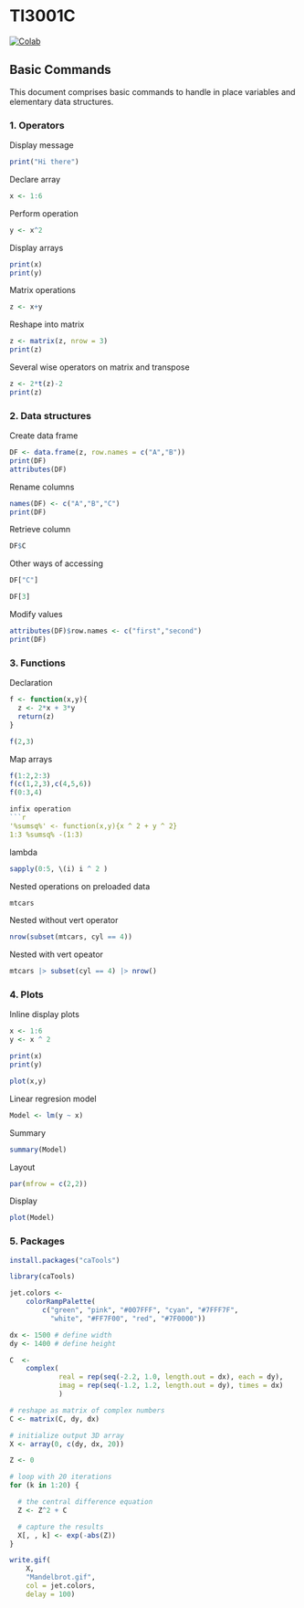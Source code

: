 # TI3001C

[![Colab](https://colab.research.google.com/assets/colab-badge.svg)](https://colab.research.google.com/drive/1i68U5C2lWpBsw2cs_vWew3qNNv9IKlio)

## Basic Commands

This document comprises basic commands to handle in place variables and elementary data structures.

### 1. Operators

Display message

```r
print("Hi there")
```

Declare array

```r
x <- 1:6
```

Perform operation

```r
y <- x^2
```

Display arrays

```r
print(x)
print(y)
```

Matrix operations

```r
z <- x+y
```

Reshape into matrix

```r
z <- matrix(z, nrow = 3)
print(z)
```

Several wise operators on matrix and transpose

```r
z <- 2*t(z)-2
print(z)
```

### 2. Data structures

Create data frame
```r
DF <- data.frame(z, row.names = c("A","B"))
print(DF)
attributes(DF)
```

Rename columns
```r
names(DF) <- c("A","B","C")
print(DF)
```
Retrieve column
```r
DF$C
```
Other ways of accessing
```r
DF["C"]

DF[3]
```
Modify values
```r
attributes(DF)$row.names <- c("first","second")
print(DF)
```
### 3. Functions

Declaration
```r
f <- function(x,y){
  z <- 2*x + 3*y
  return(z)
}

f(2,3)
```


Map arrays
```r
f(1:2,2:3)
f(c(1,2,3),c(4,5,6))
f(0:3,4)

infix operation
```r
'%sumsq%' <- function(x,y){x ^ 2 + y ^ 2}
1:3 %sumsq% -(1:3)
```

lambda
```r
sapply(0:5, \(i) i ^ 2 )
```

Nested operations on preloaded data
```r
mtcars
```

Nested without vert operator
```r
nrow(subset(mtcars, cyl == 4))
```

Nested with vert opeator
```r
mtcars |> subset(cyl == 4) |> nrow()
```

### 4. Plots

Inline display plots

```r
x <- 1:6
y <- x ^ 2

print(x)
print(y)

plot(x,y)
```
Linear regresion model
```r
Model <- lm(y ~ x)
```
Summary
```r
summary(Model)
```
Layout
```r
par(mfrow = c(2,2))
```
Display
```r
plot(Model)
```
### 5. Packages
```r
install.packages("caTools")

library(caTools)

jet.colors <-
    colorRampPalette(
        c("green", "pink", "#007FFF", "cyan", "#7FFF7F",
          "white", "#FF7F00", "red", "#7F0000"))

dx <- 1500 # define width
dy <- 1400 # define height

C  <-
    complex(
            real = rep(seq(-2.2, 1.0, length.out = dx), each = dy),
            imag = rep(seq(-1.2, 1.2, length.out = dy), times = dx)
            )

# reshape as matrix of complex numbers
C <- matrix(C, dy, dx)

# initialize output 3D array
X <- array(0, c(dy, dx, 20))

Z <- 0

# loop with 20 iterations
for (k in 1:20) {

  # the central difference equation
  Z <- Z^2 + C

  # capture the results
  X[, , k] <- exp(-abs(Z))
}

write.gif(
    X,
    "Mandelbrot.gif",
    col = jet.colors,
    delay = 100)
    
```    
